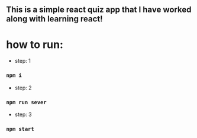 ## This is a simple react quiz app that I have worked along with learning react!

# how to run:

- step: 1
### `npm i`

- step: 2
### `npm run sever`

- step: 3
### `npm start`
